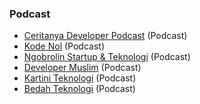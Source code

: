 ### Podcast

* [Ceritanya Developer Podcast](https://anchor.fm/ceritanya-developer) (Podcast)
* [Kode Nol](https://anchor.fm/deep-tech) (Podcast)
* [Ngobrolin Startup & Teknologi](https://anchor.fm/ngobrolinstartup) (Podcast)
* [Developer Muslim](https://devmuslim.id) (Podcast)
* [Kartini Teknologi](https://kartiniteknologi.id) (Podcast)
* [Bedah Teknologi](https://www.listennotes.com/podcasts/bedah-teknologi-akbarul-huda-q4xfBAyNmdl) (Podcast)
